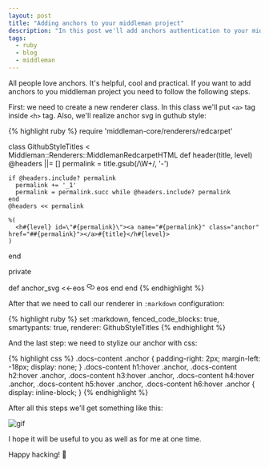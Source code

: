 ```yaml
---
layout: post
title: "Adding anchors to your middleman project"
description: "In this post we'll add anchors authentication to your middleman project"
tags:
  - ruby
  - blog
  - middleman
---
```


All people love anchors. It's helpful, cool and practical. If you
want to add anchors to you middleman project you need to follow the
following steps.

First: we need to create a new renderer class. In this class we'll
put `<a>` tag inside `<h>` tag. Also, we'll realize anchor svg in
guthub style:

{% highlight ruby %}
require 'middleman-core/renderers/redcarpet'

class GithubStyleTitles < Middleman::Renderers::MiddlemanRedcarpetHTML
  def header(title, level)
    @headers ||= []
    permalink = title.gsub(/\W+/, '-')

    if @headers.include? permalink
      permalink += '_1'
      permalink = permalink.succ while @headers.include? permalink
    end
    @headers << permalink

    %(
      <h#{level} id=\"#{permalink}\"><a name="#{permalink}" class="anchor" href="##{permalink}"></a>#{title}</h#{level}>
    )
  end

private

  def anchor_svg
     <<-eos
       <svg aria-hidden="true" class="octicon octicon-link" height="16" version="1.1" viewBox="0 0 16 16" width="16">
       <path d="M4 9h1v1h-1c-1.5 0-3-1.69-3-3.5s1.55-3.5 3-3.5h4c1.45 0 3 1.69 3 3.5 0 1.41-0.91 2.72-2 3.25v-1.16c0.58-0.45 1-1.27 1-2.09 0-1.28-1.02-2.5-2-2.5H4c-0.98 0-2 1.22-2 2.5s1 2.5 2 2.5z m9-3h-1v1h1c1 0 2 1.22 2 2.5s-1.02 2.5-2 2.5H9c-0.98 0-2-1.22-2-2.5 0-0.83 0.42-1.64 1-2.09v-1.16c-1.09 0.53-2 1.84-2 3.25 0 1.81 1.55 3.5 3 3.5h4c1.45 0 3-1.69 3-3.5s-1.5-3.5-3-3.5z"></path>
       </svg>
     eos
  end
end
{% endhighlight %}

After that we need to call our renderer in `:markdown` configuration:

{% highlight ruby %}
set :markdown, fenced_code_blocks: true, smartypants: true, renderer: GithubStyleTitles
{% endhighlight %}

And the last step: we need to stylize our anchor with css:

{% highlight css %}
.docs-content .anchor {
  padding-right: 2px;
  margin-left: -18px;
  display: none;
}
.docs-content h1:hover .anchor,
.docs-content h2:hover .anchor,
.docs-content h3:hover .anchor,
.docs-content h4:hover .anchor,
.docs-content h5:hover .anchor,
.docs-content h6:hover .anchor {
  display: inline-block;
}
{% endhighlight %}

After all this steps we'll get something like this:

![gif](https://cloud.githubusercontent.com/assets/1147484/15233483/08d207ae-18ba-11e6-92a4-ed5bad2ab816.gif)

I hope it will be useful to you  as well as for me at one time.

Happy hacking! 💚 

